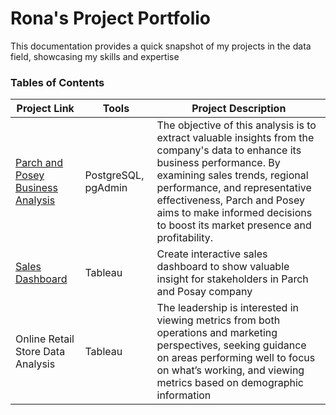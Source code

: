# Rona's Project Portfolio
This documentation provides a quick snapshot of my projects in the data field, showcasing my skills and expertise
### Tables of Contents
| Project Link  | Tools | Project Description |
|----------|----------|----------|
| [Parch and Posey Business Analysis](https://github.com/ronauli-nova/Parch-and-Posay-Analysis/blob/main/README.md#parch-and-posey-business-analysis) | PostgreSQL, pgAdmin | The objective of this analysis is to extract valuable insights from the company's data to enhance its business performance. By examining sales trends, regional performance, and representative effectiveness, Parch and Posey aims to make informed decisions to boost its market presence and profitability. |
|[Sales Dashboard](https://public.tableau.com/app/profile/ronauli.nova.angelina.pakpahan/viz/shared/JKG568ZG4) | Tableau | Create interactive sales dashboard to show valuable insight for stakeholders in Parch and Posay company |
| Online Retail Store Data Analysis |Tableau | The leadership is interested in viewing metrics from both operations and marketing perspectives, seeking guidance on areas performing well to focus on what’s working, and viewing metrics based on demographic information |
